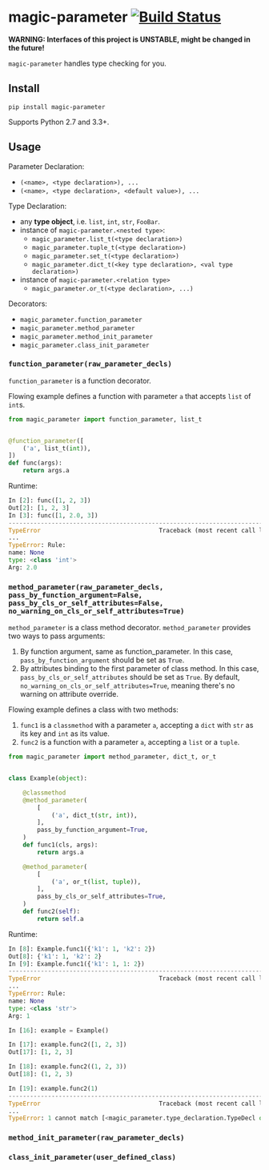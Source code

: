# magic-parameter [![Build Status](https://travis-ci.org/huntzhan/magic-parameter.svg?branch=master)](https://travis-ci.org/huntzhan/magic-parameter)

**WARNING: Interfaces of this project is UNSTABLE, might be changed in the future!**

`magic-parameter` handles type checking for you.

## Install

```
pip install magic-parameter
```

Supports Python 2.7 and 3.3+.

## Usage

Parameter Declaration:

* `(<name>, <type declaration>), ...`
* `(<name>, <type declaration>, <default value>), ...`

Type Declaration:

* any **type object**, i.e. `list`, `int`, `str`, `FooBar`.
* instance of `magic-parameter.<nested type>`:
	* `magic_parameter.list_t(<type declaration>)`
	* `magic_parameter.tuple_t(<type declaration>)`
	* `magic_parameter.set_t(<type declaration>)`
	* `magic_parameter.dict_t(<key type declaration>, <val type declaration>)`
* instance of `magic-parameter.<relation type>`
	* `magic_parameter.or_t(<type declaration>, ...)`

Decorators:

* `magic_parameter.function_parameter`
* `magic_parameter.method_parameter`
* `magic_parameter.method_init_parameter`
* `magic_parameter.class_init_parameter`

### `function_parameter(raw_parameter_decls)`

`function_parameter` is a function decorator.

Flowing example defines a function with parameter `a` that accepts `list` of `int`s.

```python
from magic_parameter import function_parameter, list_t


@function_parameter([
    ('a', list_t(int)),
])
def func(args):
    return args.a
```

Runtime:

```python
In [2]: func([1, 2, 3])
Out[2]: [1, 2, 3]
In [3]: func([1, 2.0, 3])
---------------------------------------------------------------------------
TypeError                                 Traceback (most recent call last)
...
TypeError: Rule:
name: None
type: <class 'int'>
Arg: 2.0

```

### `method_parameter(raw_parameter_decls, pass_by_function_argument=False, pass_by_cls_or_self_attributes=False, no_warning_on_cls_or_self_attributes=True)`

`method_parameter` is a class method decorator. `method_parameter` provides two ways to pass arguments:

1. By function argument, same as function_parameter. In this case, `pass_by_function_argument` should be set as `True`.
2. By attributes binding to the first parameter of class method. In this case, `pass_by_cls_or_self_attributes` should be set as `True`. By default, `no_warning_on_cls_or_self_attributes=True`, meaning there's no warning on attribute override.

Flowing example defines a class with two methods:

1. `func1` is a `classmethod` with a parameter `a`, accepting a `dict` with `str` as its key and `int` as its value.
2. `func2` is a function with a parameter `a`, accepting a `list` or a `tuple`.

```python
from magic_parameter import method_parameter, dict_t, or_t


class Example(object):

    @classmethod
    @method_parameter(
        [
            ('a', dict_t(str, int)),
        ],
        pass_by_function_argument=True,
    )
    def func1(cls, args):
        return args.a

    @method_parameter(
        [
            ('a', or_t(list, tuple)),
        ],
        pass_by_cls_or_self_attributes=True,
    )
    def func2(self):
        return self.a
```

Runtime:

```python
In [8]: Example.func1({'k1': 1, 'k2': 2})
Out[8]: {'k1': 1, 'k2': 2}
In [9]: Example.func1({'k1': 1, 1: 2})
---------------------------------------------------------------------------
TypeError                                 Traceback (most recent call last)
...
TypeError: Rule:
name: None
type: <class 'str'>
Arg: 1

In [16]: example = Example()

In [17]: example.func2([1, 2, 3])
Out[17]: [1, 2, 3]

In [18]: example.func2((1, 2, 3))
Out[18]: (1, 2, 3)

In [19]: example.func2(1)
---------------------------------------------------------------------------
TypeError                                 Traceback (most recent call last)
...
TypeError: 1 cannot match [<magic_parameter.type_declaration.TypeDecl object at 0x1076ac048>, <magic_parameter.type_declaration.TypeDecl object at 0x1076ac080>]
```

### `method_init_parameter(raw_parameter_decls)`

### `class_init_parameter(user_defined_class)`